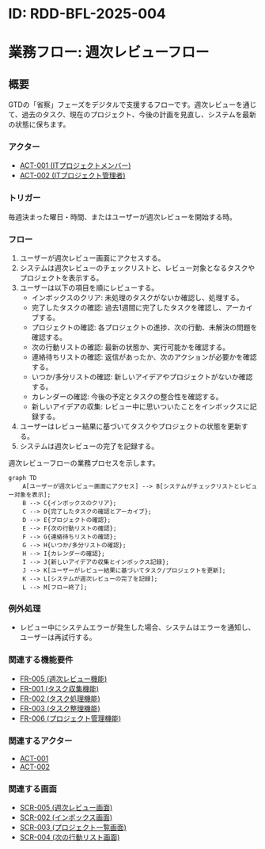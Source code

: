 # ID: RDD-BFL-2025-004

# 業務フロー: 週次レビューフロー

## 概要

GTDの「省察」フェーズをデジタルで支援するフローです。週次レビューを通じて、過去のタスク、現在のプロジェクト、今後の計画を見直し、システムを最新の状態に保ちます。

### アクター

- [ACT-001 (ITプロジェクトメンバー)](../actors/act-001-it-project-member.md)
- [ACT-002 (ITプロジェクト管理者)](../actors/act-002-it-project-manager.md)

### トリガー

毎週決まった曜日・時間、またはユーザーが週次レビューを開始する時。

### フロー

1. ユーザーが週次レビュー画面にアクセスする。
1. システムは週次レビューのチェックリストと、レビュー対象となるタスクやプロジェクトを表示する。
1. ユーザーは以下の項目を順にレビューする。
   - インボックスのクリア: 未処理のタスクがないか確認し、処理する。
   - 完了したタスクの確認: 過去1週間に完了したタスクを確認し、アーカイブする。
   - プロジェクトの確認: 各プロジェクトの進捗、次の行動、未解決の問題を確認する。
   - 次の行動リストの確認: 最新の状態か、実行可能かを確認する。
   - 連絡待ちリストの確認: 返信があったか、次のアクションが必要かを確認する。
   - いつか/多分リストの確認: 新しいアイデアやプロジェクトがないか確認する。
   - カレンダーの確認: 今後の予定とタスクの整合性を確認する。
   - 新しいアイデアの収集: レビュー中に思いついたことをインボックスに記録する。
1. ユーザーはレビュー結果に基づいてタスクやプロジェクトの状態を更新する。
1. システムは週次レビューの完了を記録する。

週次レビューフローの業務プロセスを示します。

```mermaid
graph TD
    A[ユーザーが週次レビュー画面にアクセス] --> B[システムがチェックリストとレビュー対象を表示];
    B --> C{インボックスのクリア};
    C --> D{完了したタスクの確認とアーカイブ};
    D --> E{プロジェクトの確認};
    E --> F{次の行動リストの確認};
    F --> G{連絡待ちリストの確認};
    G --> H{いつか/多分リストの確認};
    H --> I{カレンダーの確認};
    I --> J{新しいアイデアの収集とインボックス記録};
    J --> K[ユーザーがレビュー結果に基づいてタスク/プロジェクトを更新];
    K --> L[システムが週次レビューの完了を記録];
    L --> M[フロー終了];
```

### 例外処理

- レビュー中にシステムエラーが発生した場合、システムはエラーを通知し、ユーザーは再試行する。

### 関連する機能要件

- [FR-005 (週次レビュー機能)](../functional-requirements/fr-005-weekly-review-function.md)
- [FR-001 (タスク収集機能)](../functional-requirements/fr-001-task-collection-function.md)
- [FR-002 (タスク処理機能)](../functional-requirements/fr-002-task-processing-function.md)
- [FR-003 (タスク整理機能)](../functional-requirements/fr-003-task-organization-function.md)
- [FR-006 (プロジェクト管理機能)](../functional-requirements/fr-006-project-management-function.md)

### 関連するアクター

- [ACT-001](../actors/act-001-it-project-member.md)
- [ACT-002](../actors/act-002-it-project-manager.md)

### 関連する画面

- [SCR-005 (週次レビュー画面)](../screens/scr-005-weekly-review-screen.md)
- [SCR-002 (インボックス画面)](../screens/scr-002-inbox-screen.md)
- [SCR-003 (プロジェクト一覧画面)](../screens/scr-003-project-list-screen.md)
- [SCR-004 (次の行動リスト画面)](../screens/scr-004-next-action-list-screen.md)
